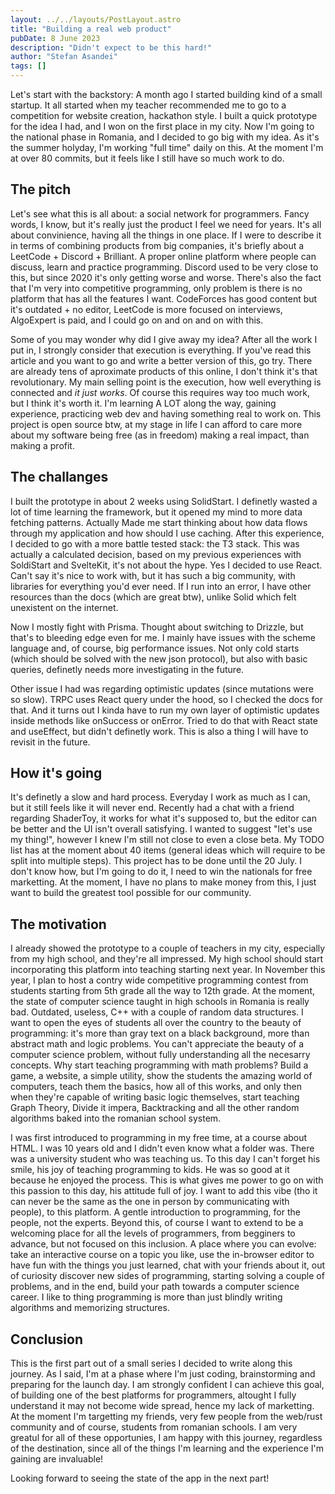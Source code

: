 ```yaml
---
layout: ../../layouts/PostLayout.astro
title: "Building a real web product"
pubDate: 8 June 2023
description: "Didn't expect to be this hard!"
author: "Stefan Asandei"
tags: []
---
```


Let's start with the backstory: A month ago I started building kind of a small startup. It all started when my teacher recommended me to go to a competition for website creation, hackathon style. I built a quick prototype for the idea I had, and I won on the first place in my city. Now I'm going to the national phase in Romania, and I decided to go big with my idea. As it's the summer holyday, I'm working "full time" daily on this. At the moment I'm at over 80 commits, but it feels like I still have so much work to do.

## The pitch

Let's see what this is all about: a social network for programmers. Fancy words, I know, but it's really just the product I feel we need for years. It's all about convinience, having all the things in one place. If I were to describe it in terms of combining products from big companies, it's briefly about a LeetCode + Discord + Brilliant. A proper online platform where people can discuss, learn and practice programming. Discord used to be very close to this, but since 2020 it's only getting worse and worse. There's also the fact that I'm very into competitive programming, only problem is there is no platform that has all the features I want. CodeForces has good content but it's outdated + no editor, LeetCode is more focused on interviews, AlgoExpert is paid, and I could go on and on and on with this.

Some of you may wonder why did I give away my idea? After all the work I put in, I strongly consider that execution is everything. If you've read this article and you want to go and write a better version of this, go try. There are already tens of aproximate products of this online, I don't think it's that revolutionary. My main selling point is the execution, how well everything is connected and _it just works_. Of course this requires way too much work, but I think it's worth it. I'm learning A LOT along the way, gaining experience, practicing web dev and having something real to work on. This project is open source btw, at my stage in life I can afford to care more about my software being free (as in freedom) making a real impact, than making a profit.

## The challanges

I built the prototype in about 2 weeks using SolidStart. I definetly wasted a lot of time learning the framework, but it opened my mind to more data fetching patterns. Actually Made me start thinking about how data flows through my application and how should I use caching. After this experience, I decided to go with a more battle tested stack: the T3 stack. This was actually a calculated decision, based on my previous experiences with SoldiStart and SvelteKit, it's not about the hype. Yes I decided to use React. Can't say it's nice to work with, but it has such a big community, with libraries for everything you'd ever need. If I run into an error, I have other resources than the docs (which are great btw), unlike Solid which felt unexistent on the internet.

Now I mostly fight with Prisma. Thought about switching to Drizzle, but that's to bleeding edge even for me. I mainly have issues with the scheme language and, of course, big performance issues. Not only cold starts (which should be solved with the new json protocol), but also with basic queries, definetly needs more investigating in the future.

Other issue I had was regarding optimistic updates (since mutations were so slow). TRPC uses React query under the hood, so I checked the docs for that. And it turns out I kinda have to run my own layer of optimistic updates inside methods like onSuccess or onError. Tried to do that with React state and useEffect, but didn't definetly work. This is also a thing I will have to revisit in the future.

## How it's going

It's definetly a slow and hard process. Everyday I work as much as I can, but it still feels like it will never end. Recently had a chat with a friend regarding ShaderToy, it works for what it's supposed to, but the editor can be better and the UI isn't overall satisfying. I wanted to suggest "let's use my thing!", however I knew I'm still not close to even a close beta. My TODO list has at the moment about 40 items (general ideas which will require to be split into multiple steps). This project has to be done until the 20 July. I don't know how, but I'm going to do it, I need to win the nationals for free marketting. At the moment, I have no plans to make money from this, I just want to build the greatest tool possible for our community.

## The motivation

I already showed the prototype to a couple of teachers in my city, especially from my high school, and they're all impressed. My high school should start incorporating this platform into teaching starting next year. In November this year, I plan to host a contry wide competitive programming contest from students starting from 5th grade all the way to 12th grade. At the moment, the state of computer science taught in high schools in Romania is really bad. Outdated, useless, C++ with a couple of random data structures. I want to open the eyes of students all over the country to the beauty of programming: it's more than gray text on a black background, more than abstract math and logic problems. You can't appreciate the beauty of a computer science problem, without fully understanding all the necesarry concepts. Why start teaching programming with math problems? Build a game, a website, a simple utility, show the students the amazing world of computers, teach them the basics, how all of this works, and only then when they're capable of writing basic logic themselves, start teaching Graph Theory, Divide it impera, Backtracking and all the other random algorithms baked into the romanian school system.

I was first introduced to programming in my free time, at a course about HTML. I was 10 years old and I didn't even know what a folder was. There was a university student who was teaching us. To this day I can't forget his smile, his joy of teaching programming to kids. He was so good at it because he enjoyed the process. This is what gives me power to go on with this passion to this day, his attitude full of joy. I want to add this vibe (tho it can never be the same as the one in person by communicating with people), to this platform. A gentle introduction to programming, for the people, not the experts. Beyond this, of course I want to extend to be a welcoming place for all the levels of programmers, from begginers to advance, but not focused on this inclusion. A place where you can evolve: take an interactive course on a topic you like, use the in-browser editor to have fun with the things you just learned, chat with your friends about it, out of curiosity discover new sides of programming, starting solving a couple of problems, and in the end, build your path towards a computer science career. I like to thing programming is more than just blindly writing algorithms and memorizing structures.

## Conclusion

This is the first part out of a small series I decided to write along this journey. As I said, I'm at a phase where I'm just coding, brainstorming and preparing for the launch day. I am strongly confident I can achieve this goal, of building one of the best platforms for programmers, altought I fully understand it may not become wide spread, hence my lack of marketting. At the moment I'm targetting my friends, very few people from the web/rust community and of course, students from romanian schools. I am very greatul for all of these opportunies, I am happy with this journey, regardless of the destination, since all of the things I'm learning and the experience I'm gaining are invaluable!

Looking forward to seeing the state of the app in the next part!
